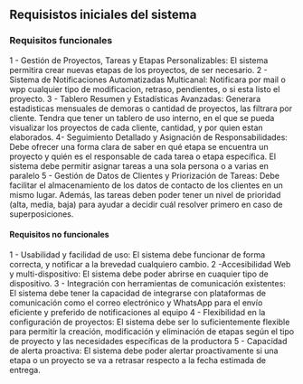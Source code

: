 ## Requisistos iniciales del sistema

### **Requisitos funcionales**
1 - Gestión de Proyectos, Tareas y Etapas Personalizables:  El sistema permitira crear nuevas etapas de los proyectos, de ser necesario.
2 - Sistema de Notificaciones Automatizadas Multicanal: Notificara por mail o wpp cualquier tipo de modificacion, retraso, pendientes, o si esta listo el proyecto.
3 - Tablero Resumen y Estadísticas Avanzadas: Generara estadisticas mensuales de demoras o cantidad de proyectos, las filtrara por cliente. Tendra que tener un tablero de uso interno, en el que se pueda visualizar los proyectos de cada cliente, cantidad, y por quien estan elaborados.
4- Seguimiento Detallado y Asignación de Responsabilidades: Debe ofrecer una forma clara de saber en qué etapa se encuentra un proyecto y quién es el responsable de cada tarea o etapa específica. El sistema debe permitir asignar tareas a una sola persona o a varias en paralelo
5 - Gestión de Datos de Clientes y Priorización de Tareas: Debe facilitar el almacenamiento de los datos de contacto de los clientes en un mismo lugar. Además, las tareas deben poder tener un nivel de prioridad (alta, media, baja) para ayudar a decidir cuál resolver primero en caso de superposiciones.

#### **Requisitos no funcionales**
1 - Usabilidad y facilidad de uso: El sistema debe funcionar de forma correcta, y notificar a la brevedad cualquiero cambio. 
2 -Accesibilidad Web y multi-dispositivo: El sistema debe poder abrirse en cuaquier tipo de dispositivo.
3 - Integración con herramientas de comunicación existentes: El sistema debe tener la capacidad de integrarse con plataformas de comunicación como el correo electrónico y WhatsApp para el envío eficiente y preferido de notificaciones al equipo
4 - Flexibilidad en la configuración de proyectos: El sistema debe ser lo suficientemente flexible para permitir la creación, modificación y eliminación de etapas según el tipo de proyecto y las necesidades específicas de la productora
5 - Capacidad de alerta proactiva: El sistema debe poder alertar proactivamente si una etapa o un proyecto se va a retrasar respecto a la fecha estimada de entrega.
